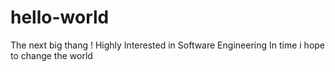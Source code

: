 # hello-world
The next big thang !
Highly Interested in Software Engineering 
In time i hope to change the world 
